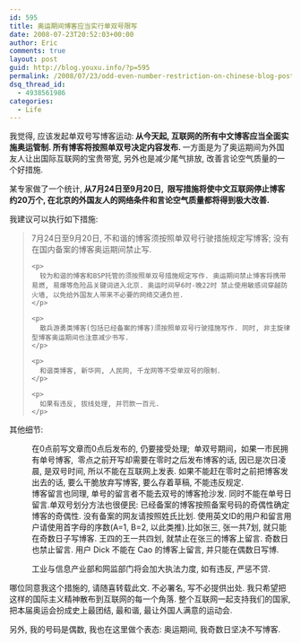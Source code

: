 ```yaml
---
id: 595
title: 奥运期间博客应当实行单双号限写
date: 2008-07-23T20:52:03+00:00
author: Eric
comments: true
layout: post
guid: http://blog.youxu.info/?p=595
permalink: /2008/07/23/odd-even-number-restriction-on-chinese-blog-posting/
dsq_thread_id:
  - 4938561986
categories:
  - Life
---
```

<div>
  我觉得, 应该发起单双号写博客运动:<strong> 从今天起, 互联网的所有中文博客应当全面实施奥运管制. 所有博客将按照单双号决定内容发布. </strong>一方面是为了奥运期间为外国友人让出国际互联网的宝贵带宽, 另外也是减少尾气排放, 改善言论空气质量的一个好措施.</p> 
  
  <p>
    某专家做了一个统计,<strong> 从7月24日至9月20日,  限写措施将使中文互联网停止博客约20万个, 在北京的外国友人的网络条件和言论空气质量都将得到极大改善. </strong>
  </p>
  
  <p>
    我建议可以执行如下措施:
  </p>
  
  <blockquote>
    <p>
      7月24日至9月20日, 不和谐的博客须按照单双号行驶措施规定写博客; 没有在国内备案的博客奥运期间禁止写.
    </p>
    
    <p>
      较为和谐的博客和BSP托管的须按照单双号措施规定写作. 奥运期间禁止博客将携带易燃, 易爆等危险品关键词进入北京. 奥运时间早6时-晚22时 禁止使用敏感词穿越防火墙, 以免给外国友人带来不必要的网络交通负担.
    </p>
    
    <p>
      散兵游勇类博客(包括已经备案的博客)须按照单双号行驶措施写作. 同时, 非主旋律型博客奥运期间也注意减少书写.
    </p>
    
    <p>
      和谐类博客, 新华网, 人民网, 千龙网等不受单双号的限制.
    </p>
    
    <p>
      如果有违反, 拔线处理, 并罚款一百元.
    </p>
  </blockquote>
  
  <p>
    其他细节:
  </p>
</div>

<div style="margin-left: 40px;">
  在0点前写文章而0点后发布的, 仍要接受处理;  <span><span style="color: #0000ff;"><strong></strong></span></span><span>单双号期间，如果一市民拥有单号博客,  零点之前开写却需要在零时之后发布博客的话, 因已是次日凌晨, 是双号时间, 所以不能在互联网上发表. 如果不能赶在零时之前把博客发出去的话, 要么干脆放弃写博客, 要么存着草稿, 不能违反规定. </span>
</div>

<div style="margin-left: 40px;">
  <span>博客留言也同理, 单号的留言者不能去双号的博客抢沙发. </span>同时不能在单号日留言.<span>单双号划分方法也很便民: 已经备案的博客按照备案号码的奇偶性确定博客的奇偶性. 没有备案的网友请按照姓氏比划. 使用英文ID的用户和留言用户请使用首字母的序数(A=1, B=2, 以此类推).比如张三, 张一共7划, 就只能在奇数日子写博客. 王四的王一共四划, 就禁止在张三的博客上留言. 奇数日也禁止留言. 用户 Dick 不能在 Cao 的博客上留言, 并</span><span>只能在偶数日写博. </span><span> </span></p>
</div>

<div style="margin-left: 40px;">
</div>

<div style="margin-left: 40px;">
  <span>工业与信息产业部和网监部门将会加大执法力度, 如有违反, 严惩不贷. </span>
</div>

哪位同意我这个措施的, 请随喜转载此文. 不必署名, 写不必提供出处. 我只希望把这样的国际主义精神散布到互联网的每一个角落. 整个互联网一起支持我们的国家, 把本届奥运会扮成史上最团结, 最和谐, 最让外国人满意的运动会.

另外, 我的号码是偶数, 我也在这里做个表态: 奥运期间, 我奇数日坚决不写博客.